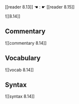 [[reader 8.13]] ☚ : ☛ [[reader 8.15]]

![[8.14]]

## Commentary

![[commentary 8.14]]

## Vocabulary

![[vocab 8.14]]

## Syntax

![[syntax 8.14]]

